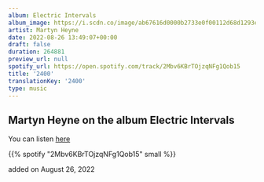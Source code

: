 ```yaml
---
album: Electric Intervals
album_image: https://i.scdn.co/image/ab67616d0000b2733e0f00112d68d1293ed46381
artist: Martyn Heyne
date: 2022-08-26 13:49:07+00:00
draft: false
duration: 264881
preview_url: null
spotify_url: https://open.spotify.com/track/2Mbv6KBrTOjzqNFg1Qob15
title: '2400'
translationKey: '2400'
type: music
---
```


## Martyn Heyne on the album Electric Intervals

You can listen [here](https://open.spotify.com/track/2Mbv6KBrTOjzqNFg1Qob15)

{{% spotify "2Mbv6KBrTOjzqNFg1Qob15" small %}}

added on August 26, 2022